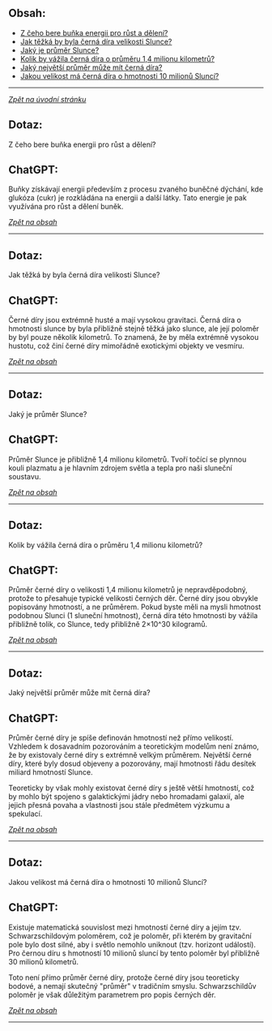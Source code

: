 ## Obsah:

- [Z čeho bere buňka energii pro růst a dělení?](#dotaz)
- [Jak těžká by byla černá díra velikosti Slunce?](#dotaz-1)
- [Jaký je průměr Slunce?](#dotaz-2)
- [Kolik by vážila černá díra o průměru 1,4 milionu kilometrů?](#dotaz-3)
- [Jaký největší průměr může mít černá díra?](#dotaz-4)
- [Jakou velikost má černá díra o hmotnosti 10 milionů Sluncí?](#dotaz-5)

---

[*Zpět na úvodní stránku*](../README.md)


## Dotaz:

Z čeho bere buňka energii pro růst a dělení?

## ChatGPT:

Buňky získávají energii především z procesu zvaného buněčné dýchání, kde glukóza (cukr) je rozkládána na energii a další látky. Tato energie je pak využívána pro růst a dělení buněk.


[*Zpět na obsah*](#obsah)

---

## Dotaz:

Jak těžká by byla černá díra velikosti Slunce?

## ChatGPT:

Černé díry jsou extrémně husté a mají vysokou gravitaci. Černá díra o hmotnosti slunce by byla přibližně stejně těžká jako slunce, ale její poloměr by byl pouze několik kilometrů. To znamená, že by měla extrémně vysokou hustotu, což činí černé díry mimořádně exotickými objekty ve vesmíru.


[*Zpět na obsah*](#obsah)

---

## Dotaz:

Jaký je průměr Slunce?

## ChatGPT:

Průměr Slunce je přibližně 1,4 milionu kilometrů. Tvoří točící se plynnou kouli plazmatu a je hlavním zdrojem světla a tepla pro naši sluneční soustavu.


[*Zpět na obsah*](#obsah)

---

## Dotaz:

Kolik by vážila černá díra o průměru 1,4 milionu kilometrů?

## ChatGPT:

Průměr černé díry o velikosti 1,4 milionu kilometrů je nepravděpodobný, protože to přesahuje typické velikosti černých děr. Černé díry jsou obvykle popisovány hmotností, a ne průměrem. Pokud byste měli na mysli hmotnost podobnou Slunci (1 sluneční hmotnost), černá díra této hmotnosti by vážila přibližně tolik, co Slunce, tedy přibližně 2×10^30 kilogramů.


[*Zpět na obsah*](#obsah)

---

## Dotaz:

Jaký největší průměr může mít černá díra?

## ChatGPT:

Průměr černé díry je spíše definován hmotností než přímo velikostí. Vzhledem k dosavadním pozorováním a teoretickým modelům není známo, že by existovaly černé díry s extrémně velkým průměrem. Největší černé díry, které byly dosud objeveny a pozorovány, mají hmotnosti řádu desítek miliard hmotností Slunce.

Teoreticky by však mohly existovat černé díry s ještě větší hmotností, což by mohlo být spojeno s galaktickými jádry nebo hromadami galaxií, ale jejich přesná povaha a vlastnosti jsou stále předmětem výzkumu a spekulací.


[*Zpět na obsah*](#obsah)

---

## Dotaz:

Jakou velikost má černá díra o hmotnosti 10 milionů Sluncí?

## ChatGPT:

Existuje matematická souvislost mezi hmotností černé díry a jejím tzv. Schwarzschildovým poloměrem, což je poloměr, při kterém by gravitační pole bylo dost silné, aby i světlo nemohlo uniknout (tzv. horizont událostí). Pro černou díru s hmotností 10 milionů sluncí by tento poloměr byl přibližně 30 milionů kilometrů.

Toto není přímo průměr černé díry, protože černé díry jsou teoreticky bodové, a nemají skutečný "průměr" v tradičním smyslu. Schwarzschildův poloměr je však důležitým parametrem pro popis černých děr.


[*Zpět na obsah*](#obsah)

---
